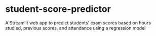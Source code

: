 # student-score-predictor
A Streamlit web app to predict students' exam scores based on hours studied, previous scores, and attendance using a regression model
